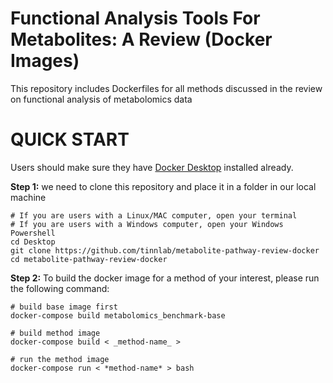 # Functional Analysis Tools For Metabolites: A Review (Docker Images)

This repository includes Dockerfiles for all methods discussed in the review on functional analysis of metabolomics data

# QUICK START
Users should make sure they have [Docker Desktop](https://www.docker.com/products/docker-desktop/) installed already.

**Step 1:** we need to clone this repository and place it in a folder in our local machine
```
# If you are users with a Linux/MAC computer, open your terminal
# If you are users with a Windows computer, open your Windows Powershell
cd Desktop                              
git clone https://github.com/tinnlab/metabolite-pathway-review-docker
cd metabolite-pathway-review-docker
```

**Step 2:** To build the docker image for a method of your interest, please run the following command:
```
# build base image first
docker-compose build metabolomics_benchmark-base

# build method image
docker-compose build < _method-name_ >

# run the method image
docker-compose run < *method-name* > bash
```
